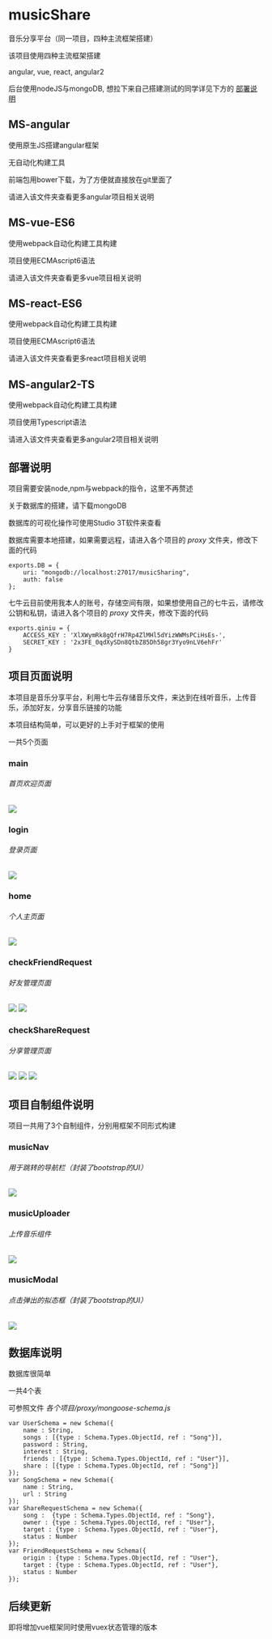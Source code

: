 # musicShare
音乐分享平台（同一项目，四种主流框架搭建）

该项目使用四种主流框架搭建

angular, vue, react, angular2

后台使用nodeJS与mongoDB, 想拉下来自己搭建测试的同学详见下方的 [部署说明](#deploy)

## MS-angular
使用原生JS搭建angular框架

无自动化构建工具

前端包用bower下载，为了方便就直接放在git里面了

请进入该文件夹查看更多angular项目相关说明

## MS-vue-ES6
使用webpack自动化构建工具构建

项目使用ECMAscript6语法

请进入该文件夹查看更多vue项目相关说明

## MS-react-ES6
使用webpack自动化构建工具构建

项目使用ECMAscript6语法

请进入该文件夹查看更多react项目相关说明

## MS-angular2-TS
使用webpack自动化构建工具构建

项目使用Typescript语法

请进入该文件夹查看更多angular2项目相关说明

<h2 id="deploy">部署说明</h2>

项目需要安装node,npm与webpack的指令，这里不再赘述

关于数据库的搭建，请下载mongoDB

数据库的可视化操作可使用Studio 3T软件来查看

数据库需要本地搭建，如果需要远程，请进入各个项目的 *proxy* 文件夹，修改下面的代码

    exports.DB = {
	    uri: "mongodb://localhost:27017/musicSharing",
	    auth: false
	};

七牛云目前使用我本人的账号，存储空间有限，如果想使用自己的七牛云，请修改公钥和私钥，请进入各个项目的 *proxy* 文件夹，修改下面的代码

	exports.qiniu = {
		ACCESS_KEY : 'XlXWymRk8gQfrH7Rp4ZlMHl5dYizWWMsPCiHsEs-', 
		SECRET_KEY : '2x3FE_0qdXySDn8QtbZ85Dh58gr3Yyo9nLV6ehFr'
	}

## 项目页面说明
本项目是音乐分享平台，利用七牛云存储音乐文件，来达到在线听音乐，上传音乐，添加好友，分享音乐链接的功能

本项目结构简单，可以更好的上手对于框架的使用

一共5个页面

### main
###### 首页欢迎页面
![](doc/main_page.png) 

### login
###### 登录页面
![](doc/login_page.png) 

### home
###### 个人主页面
![](doc/home_page.png) 

### checkFriendRequest
###### 好友管理页面
![](doc/checkFriendRequest_page.png) 
![](doc/checkFriendRequest2_page.png) 

### checkShareRequest
###### 分享管理页面
![](doc/checkShareRequest_page.png) 
![](doc/checkShareRequest2_page.png) 
![](doc/checkShareRequest3_page.png) 

## 项目自制组件说明
项目一共用了3个自制组件，分别用框架不同形式构建

### musicNav
###### 用于跳转的导航栏（封装了bootstrap的UI）
![](doc/musicNav_component.png) 

### musicUploader
###### 上传音乐组件
![](doc/musicUploader_component.png) 

### musicModal
###### 点击弹出的拟态框（封装了bootstrap的UI）
![](doc/checkShareRequest2_page.png) 

## 数据库说明
数据库很简单

一共4个表

可参照文件 _各个项目/proxy/mongoose-schema.js_ 

	var UserSchema = new Schema({
		name : String, 
		songs : [{type : Schema.Types.ObjectId, ref : "Song"}], 
		password : String, 
		interest : String, 
		friends : [{type : Schema.Types.ObjectId, ref : "User"}], 
		share : [{type : Schema.Types.ObjectId, ref : "Song"}]
	});
	var SongSchema = new Schema({
		name : String, 
		url : String
	});
	var ShareRequestSchema = new Schema({
		song :  {type : Schema.Types.ObjectId, ref : "Song"}, 
		owner : {type : Schema.Types.ObjectId, ref : "User"}, 
		target : {type : Schema.Types.ObjectId, ref : "User"}, 
		status : Number
	});
	var FriendRequestSchema = new Schema({
		origin : {type : Schema.Types.ObjectId, ref : "User"}, 
		target : {type : Schema.Types.ObjectId, ref : "User"}, 
	    status : Number
	});

## 后续更新
即将增加vue框架同时使用vuex状态管理的版本

